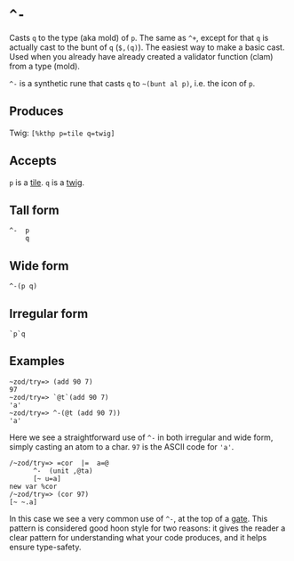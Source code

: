 `^-`
====

Casts `q` to the type (aka mold) of `p`. The same as
`^+`, except for that `q` is actually cast to the bunt of `q`
(`$,(q)`). The easiest way to make a basic cast. Used when you
already have already created a validator function (clam) from a
type (mold). 


`^-` is a synthetic rune that casts `q` to `~(bunt al p)`, i.e. the icon
of `p`.

Produces
--------

Twig: `[%kthp p=tile q=twig]`

Accepts
-------

`p` is a [tile](). `q` is a [twig]().

Tall form
---------

    ^-  p
        q

Wide form
---------

    ^-(p q)

Irregular form
--------------

    `p`q

Examples
--------

    ~zod/try=> (add 90 7)
    97
    ~zod/try=> `@t`(add 90 7)
    'a'
    ~zod/try=> ^-(@t (add 90 7))
    'a'

Here we see a straightforward use of `^-` in both irregular and wide
form, simply casting an atom to a char. `97` is the ASCII code for
`'a'`.

    /~zod/try=> =cor  |=  a=@
          ^-  (unit ,@ta)
          [~ u=a]
    new var %cor
    /~zod/try=> (cor 97)
    [~ ~.a]

In this case we see a very common use of `^-`, at the top of a [gate]().
This pattern is considered good hoon style for two reasons: it gives the
reader a clear pattern for understanding what your code produces, and it
helps ensure type-safety.
